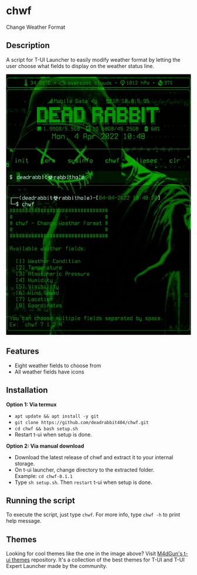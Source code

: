 # chwf
Change Weather Format

## Description
A script for T-UI Launcher to easily modify weather format
by letting the user choose what fields to display on the
weather status line.
 
![Screenshot](image/chwf.jpg)

## Features
* Eight weather fields to choose from
* All weather fields have icons

## Installation
**Option 1: Via termux**
* `apt update && apt install -y git`
* `git clone https://github.com/deadrabbit404/chwf.git`
* `cd chwf && bash setup.sh`
* Restart t-ui when setup is done.

**Option 2: Via manual download**
* Download the latest release of chwf and extract
it to your internal storage.
* On t-ui launcher, change directory to the
extracted folder.  
Example: `cd chwf-0.1.1`
* Type `sh setup.sh`. Then `restart` t-ui when
setup is done.

## Running the script
To execute the script, just type `chwf`. For more info, type
`chwf -h` to print help message.

## Themes
Looking for cool themes like the one in the image above? Visit
[M4dGun's t-ui themes](https://github.com/M4dGun/t-ui_themes)
repository. It's a  collection of the best themes for
T-UI and T-UI Expert Launcher made by the community.
